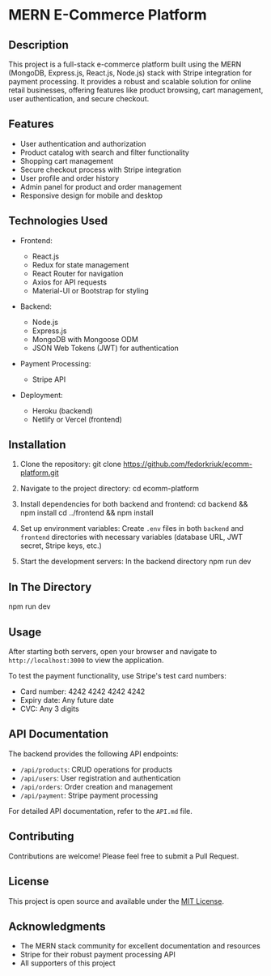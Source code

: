 # MERN E-Commerce Platform


## Description

This project is a full-stack e-commerce platform built using the MERN (MongoDB, Express.js, React.js, Node.js) stack with Stripe integration for payment processing. It provides a robust and scalable solution for online retail businesses, offering features like product browsing, cart management, user authentication, and secure checkout.


## Features

- User authentication and authorization
- Product catalog with search and filter functionality
- Shopping cart management
- Secure checkout process with Stripe integration
- User profile and order history
- Admin panel for product and order management
- Responsive design for mobile and desktop


## Technologies Used

- Frontend:
  - React.js
  - Redux for state management
  - React Router for navigation
  - Axios for API requests
  - Material-UI or Bootstrap for styling

- Backend:
  - Node.js
  - Express.js
  - MongoDB with Mongoose ODM
  - JSON Web Tokens (JWT) for authentication

- Payment Processing:
  - Stripe API

- Deployment:
  - Heroku (backend)
  - Netlify or Vercel (frontend)


## Installation

1. Clone the repository:
git clone https://github.com/fedorkriuk/ecomm-platform.git

2. Navigate to the project directory:
cd ecomm-platform

3. Install dependencies for both backend and frontend:
cd backend && npm install
cd ../frontend && npm install

4. Set up environment variables:
Create `.env` files in both `backend` and `frontend` directories with necessary variables (database URL, JWT secret, Stripe keys, etc.)

5. Start the development servers:
In the backend directory
npm run dev


## In The Directory
npm run dev


## Usage

After starting both servers, open your browser and navigate to `http://localhost:3000` to view the application.

To test the payment functionality, use Stripe's test card numbers:
- Card number: 4242 4242 4242 4242
- Expiry date: Any future date
- CVC: Any 3 digits


## API Documentation

The backend provides the following API endpoints:

- `/api/products`: CRUD operations for products
- `/api/users`: User registration and authentication
- `/api/orders`: Order creation and management
- `/api/payment`: Stripe payment processing

For detailed API documentation, refer to the `API.md` file.


## Contributing

Contributions are welcome! Please feel free to submit a Pull Request.


## License

This project is open source and available under the [MIT License](LICENSE).


## Acknowledgments

- The MERN stack community for excellent documentation and resources
- Stripe for their robust payment processing API
- All supporters of this project

